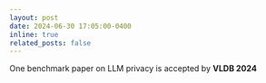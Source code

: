 ```yaml
---
layout: post
date: 2024-06-30 17:05:00-0400
inline: true
related_posts: false
---
```

<!-- markdownlint-disable MD041 -->

One benchmark paper on LLM privacy is accepted by **VLDB 2024**
